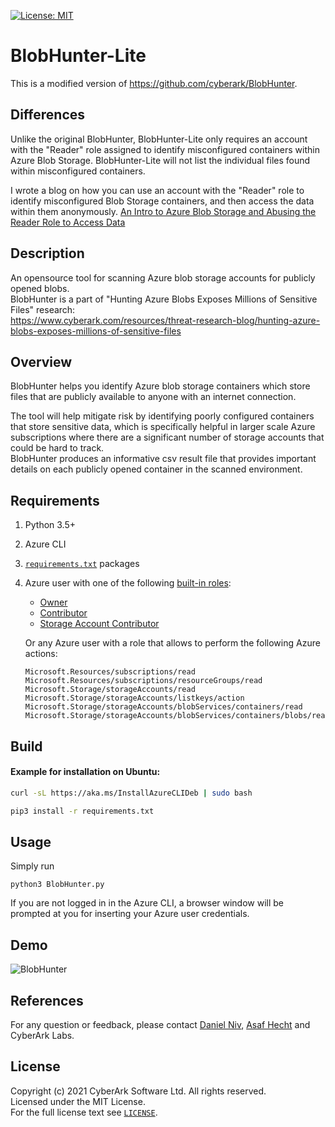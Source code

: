 [![License: MIT](https://img.shields.io/badge/License-MIT-yellow.svg)](https://opensource.org/licenses/MIT)

# BlobHunter-Lite

This is a modified version of https://github.com/cyberark/BlobHunter. 

## Differences

Unlike the original BlobHunter, BlobHunter-Lite only requires an account with the "Reader" role assigned to identify misconfigured containers within Azure Blob Storage. BlobHunter-Lite will not list the individual files found within misconfigured containers.

I wrote a blog on how you can use an account with the "Reader" role to identify misconfigured Blob Storage containers, and then access the data within them anonymously. [An Intro to Azure Blob Storage and Abusing the Reader Role to Access Data](https://sol1dsn8kes3cur1ty.github.io/blog/An%20Intro%20to%20Azure%20Blob%20Storage%20and%20Abusing%20the%20Reader%20Role%20to%20Access%20Data.html
)

## Description

An opensource tool for scanning Azure blob storage accounts for publicly opened blobs.  
BlobHunter is a part of  "Hunting Azure Blobs Exposes Millions of Sensitive Files" research:  
https://www.cyberark.com/resources/threat-research-blog/hunting-azure-blobs-exposes-millions-of-sensitive-files  
  
## Overview

BlobHunter helps you identify Azure blob storage containers which store files that are publicly available to anyone with an internet connection.  

The tool will help mitigate risk by identifying poorly configured containers that store sensitive data, which is specifically helpful in larger scale Azure subscriptions where there are a significant number of storage accounts that could be hard to track.  
BlobHunter produces an informative csv result file that provides important details on each publicly opened container in the scanned environment.

## Requirements

1. Python 3.5+

2. Azure CLI

3. [`requirements.txt`](requirements.txt) packages

4. Azure user with one of the following [built-in roles](https://docs.microsoft.com/en-us/azure/role-based-access-control/built-in-roles):

   -	[Owner](https://docs.microsoft.com/en-us/azure/role-based-access-control/built-in-roles#owner)  
   -  [Contributor](https://docs.microsoft.com/en-us/azure/role-based-access-control/built-in-roles#contributor)  
   -	[Storage Account Contributor](https://docs.microsoft.com/en-us/azure/role-based-access-control/built-in-roles#storage-account-contributor)  

   Or any Azure user with a role that allows to perform the following Azure actions:

   ```
   Microsoft.Resources/subscriptions/read
   Microsoft.Resources/subscriptions/resourceGroups/read
   Microsoft.Storage/storageAccounts/read
   Microsoft.Storage/storageAccounts/listkeys/action
   Microsoft.Storage/storageAccounts/blobServices/containers/read
   Microsoft.Storage/storageAccounts/blobServices/containers/blobs/read
   ```

## Build

#### Example for installation on Ubuntu:

```bash
curl -sL https://aka.ms/InstallAzureCLIDeb | sudo bash
```

```bash
pip3 install -r requirements.txt
```

## Usage

Simply run

```
python3 BlobHunter.py
```

If you are not logged in in the Azure CLI, a browser window will be prompted at you for inserting your Azure user credentials.

## Demo
![BlobHunter](https://github.com/cyberark/BlobHunter/blob/assets/BlobHunterDemo.gif)

## References

For any question or feedback, please contact [Daniel Niv](https://github.com/DanielNiv), [Asaf Hecht](https://twitter.com/Hechtov) and CyberArk Labs.

## License

Copyright (c) 2021 CyberArk Software Ltd. All rights reserved.  
Licensed under the MIT License.  
For the full license text see [`LICENSE`](LICENSE).
